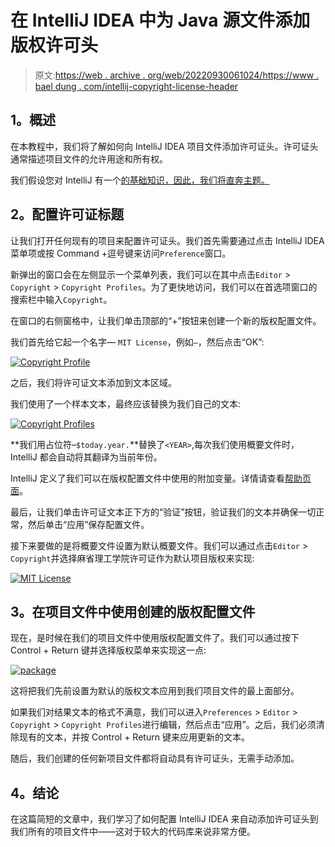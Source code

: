 # 在 IntelliJ IDEA 中为 Java 源文件添加版权许可头

> 原文:[https://web . archive . org/web/20220930061024/https://www . bael dung . com/intellij-copyright-license-header](https://web.archive.org/web/20220930061024/https://www.baeldung.com/intellij-copyright-license-header)

## **1。概述**

在本教程中，我们将了解如何向 IntelliJ IDEA 项目文件添加许可证头。许可证头通常描述项目文件的允许用途和所有权。

我们假设您对 IntelliJ 有一个[的基础知识，因此，我们将直奔主题。](/web/20220812130612/https://www.baeldung.com/intellij-basics)

## **2。配置许可证标题**

让我们打开任何现有的项目来配置许可证头。我们首先需要通过点击 IntelliJ IDEA 菜单项或按 Command +逗号键来访问`Preference`窗口。

新弹出的窗口会在左侧显示一个菜单列表，我们可以在其中点击`Editor` > `Copyright` > `Copyright Profiles`。为了更快地访问，我们可以在首选项窗口的搜索栏中输入`Copyright`。

在窗口的右侧窗格中，让我们单击顶部的“+”按钮来创建一个新的版权配置文件。

我们首先给它起一个名字— `MIT License`，例如`—`，然后点击“OK”:

[![Copyright Profile](../Images/30618bd29d1ddb8eadd8df0136705b3b.png)](/web/20220812130612/https://www.baeldung.com/wp-content/uploads/2019/03/Screenshot-2019-03-03-at-6.43.52-PM.png)

之后，我们将许可证文本添加到文本区域。

我们使用了一个样本文本，最终应该替换为我们自己的文本:

[![Copyright Profiles](../Images/e5b95538537bf5667a5bd3127189fed6.png)](/web/20220812130612/https://www.baeldung.com/wp-content/uploads/2019/03/Screenshot-2019-03-03-at-7.00.58-PM.png)

**我们用占位符–`$today.year.`**替换了`<YEAR>`,每次我们使用概要文件时，IntelliJ 都会自动将其翻译为当前年份。

IntelliJ 定义了我们可以在版权配置文件中使用的附加变量。详情请查看[帮助页面](https://web.archive.org/web/20220812130612/https://www.jetbrains.com/help/idea/copyright-profiles.html)。

最后，让我们单击许可证文本正下方的“验证”按钮，验证我们的文本并确保一切正常，然后单击“应用”保存配置文件。

接下来要做的是将概要文件设置为默认概要文件。我们可以通过点击`Editor` > `Copyright`并选择麻省理工学院许可证作为默认项目版权来实现:

[![MIT License](../Images/76ebfb4cd9b10384a6fffd77d153b525.png)](/web/20220812130612/https://www.baeldung.com/wp-content/uploads/2019/03/Screenshot-2019-03-03-at-7.12.23-PM.png)

## **3。在项目文件**中使用创建的版权配置文件

现在，是时候在我们的项目文件中使用版权配置文件了。我们可以通过按下 Control + Return 键并选择版权菜单来实现这一点:

[![package](../Images/fcc860ccd8676d86adf769886d03b974.png)](/web/20220812130612/https://www.baeldung.com/wp-content/uploads/2019/03/Screenshot-2019-03-04-at-7.28.52-AM.png)

这将把我们先前设置为默认的版权文本应用到我们项目文件的最上面部分。

如果我们对结果文本的格式不满意，我们可以进入`Preferences` > `Editor` > `Copyright` > `Copyright Profiles`进行编辑，然后点击“应用”。之后，我们必须清除现有的文本，并按 Control + Return 键来应用更新的文本。

随后，我们创建的任何新项目文件都将自动具有许可证头，无需手动添加。

## **4。结论**

在这篇简短的文章中，我们学习了如何配置 IntelliJ IDEA 来自动添加许可证头到我们所有的项目文件中——这对于较大的代码库来说非常方便。